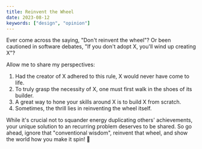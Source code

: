 ```yaml
---
title: Reinvent the Wheel
date: 2023-08-12
keywords: ["design", "opinion"]
---
```


Ever come across the saying, "Don't reinvent the wheel"? Or been cautioned in software debates, "If you don't adopt X, you'll wind up creating X"?

Allow me to share my perspectives:

1. Had the creator of X adhered to this rule, X would never have come to life.
2. To truly grasp the necessity of X, one must first walk in the shoes of its builder.
3. A great way to hone your skills around X is to build X from scratch.
4. Sometimes, the thrill lies in reinventing the wheel itself.

While it's crucial not to squander energy duplicating others' achievements, your unique solution to an recurring problem deserves to be shared. So go ahead, ignore that "conventional wisdom", reinvent that wheel, and show the world how you make it spin! 💫
